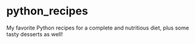 # python_recipes
My favorite Python recipes for a complete and nutritious diet, plus some tasty desserts as well!
